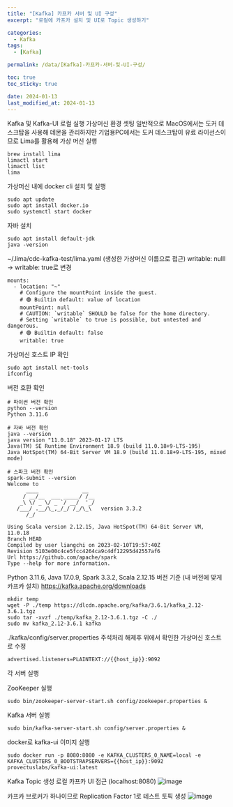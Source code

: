 ```yaml
---
title: "[Kafka] 카프카 서버 및 UI 구성"
excerpt: "로컬에 카프카 설치 및 UI로 Topic 생성하기"

categories:
  - Kafka
tags:
  - [Kafka]

permalink: /data/[Kafka]-카프카-서버-및-UI-구성/

toc: true
toc_sticky: true

date: 2024-01-13
last_modified_at: 2024-01-13
---
```


Kafka 및 Kafka-UI 로컬 실행
가상머신 환경 셋팅
일반적으로 MacOS에서는 도커 데스크탑을 사용해 데몬을 관리하지만 기업용PC에서는 도커 데스크탑이 유료 라이선스이므로 Lima를 활용해 가상 머신 실행
```
brew install lima
limactl start
limactl list
lima
```

가상머신 내에 docker cli 설치 및 실행
```
sudo apt update
sudo apt install docker.io
sudo systemctl start docker
```

자바 설치
```
sudo apt install default-jdk
java -version
```

~/.lima/cdc-kafka-test/lima.yaml (생성한 가상머신 이름으로 접근)
writable: nulll → writable: true로 변경
```
mounts:
  - location: "~"
    # Configure the mountPoint inside the guest.
    # 🟢 Builtin default: value of location
    mountPoint: null
    # CAUTION: `writable` SHOULD be false for the home directory.
    # Setting `writable` to true is possible, but untested and dangerous.
    # 🟢 Builtin default: false
    writable: true
```

가상머신 호스트 IP 확인
```
sudo apt install net-tools
ifconfig
```


버전 호환 확인
```
# 파이썬 버전 확인
python --version
Python 3.11.6

# 자바 버전 확인
java --version
java version "11.0.18" 2023-01-17 LTS
Java(TM) SE Runtime Environment 18.9 (build 11.0.18+9-LTS-195)
Java HotSpot(TM) 64-Bit Server VM 18.9 (build 11.0.18+9-LTS-195, mixed mode)

# 스파크 버전 확인
spark-submit --version
Welcome to
      ____              __
     / __/__  ___ _____/ /__
    _\ \/ _ \/ _ `/ __/  '_/
   /___/ .__/\_,_/_/ /_/\_\   version 3.3.2
      /_/
                        
Using Scala version 2.12.15, Java HotSpot(TM) 64-Bit Server VM, 11.0.18
Branch HEAD
Compiled by user liangchi on 2023-02-10T19:57:40Z
Revision 5103e00c4ce5fcc4264ca9c4df12295d42557af6
Url https://github.com/apache/spark
Type --help for more information.
```

Python 3.11.6, Java 17.0.9, Spark 3.3.2, Scala 2.12.15 버전 기준 (내 버전에 맞게 카프카 설치)
https://kafka.apache.org/downloads
```
mkdir temp
wget -P ./temp https://dlcdn.apache.org/kafka/3.6.1/kafka_2.12-3.6.1.tgz
sudo tar -xvzf ./temp/kafka_2.12-3.6.1.tgz -C ./
sudo mv kafka_2.12-3.6.1 kafka
```

./kafka/config/server.properties
주석처리 해제후 위에서 확인한 가상머신 호스트로 수정
```
advertised.listeners=PLAINTEXT://{{host_ip}}:9092
```


각 서버 실행

ZooKeeper 실행
```
sudo bin/zookeeper-server-start.sh config/zookeeper.properties &
```

Kafka 서버 실행
```
sudo bin/kafka-server-start.sh config/server.properties &
```

docker로 kafka-ui 이미지 실행
```
sudo docker run -p 8080:8080 -e KAFKA_CLUSTERS_0_NAME=local -e KAFKA_CLUSTERS_0_BOOTSTRAPSERVERS={{host_ip}}:9092 provectuslabs/kafka-ui:latest
```


Kafka Topic 생성
로컬 카프카 UI 접근 (localhost:8080)
![image](https://github.com/zisu17/zisu17/assets/108858121/8beab092-e311-43cc-8eb3-b0a062c57dd1)

카프카 브로커가 하나이므로 Replication Factor 1로 테스트 토픽 생성
![image](https://github.com/zisu17/zisu17/assets/108858121/f8fde89b-0223-4569-ace3-5a73a6318b7b)
